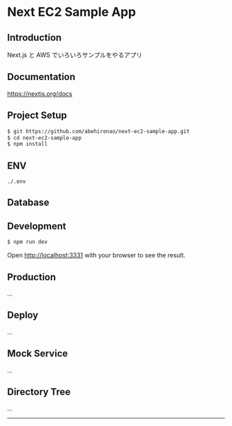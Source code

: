 # Next EC2 Sample App
## Introduction
Next.js と AWS でいろいろサンプルをやるアプリ

## Documentation
https://nextjs.org/docs

## Project Setup
```bash
$ git https://github.com/abehironao/next-ec2-sample-app.git
$ cd next-ec2-sample-app
$ npm install
```
## ENV
`./.env`

## Database

## Development
```bash
$ npm run dev
```
Open [http://localhost:3331](http://localhost:3331) with your browser to see the result.
## Production
...

## Deploy
...

## Mock Service
...

## Directory Tree
...

---
